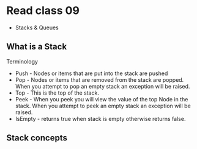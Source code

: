 # Read class 09 
- Stacks & Queues

## What is a Stack

Terminology
* Push - Nodes or items that are put into the stack are pushed
* Pop - Nodes or items that are removed from the stack are popped. When you attempt to pop an empty stack an exception will be raised.
* Top - This is the top of the stack.
* Peek - When you peek you will view the value of the top Node in the stack. When you attempt to peek an empty stack an exception will be raised.
* IsEmpty - returns true when stack is empty otherwise returns false.

## Stack concepts
